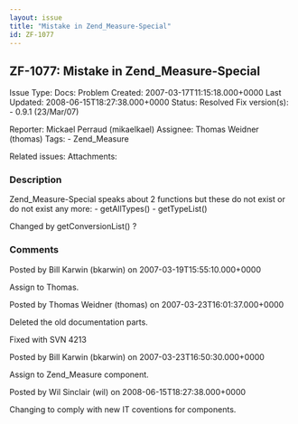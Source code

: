 ```yaml
---
layout: issue
title: "Mistake in Zend_Measure-Special"
id: ZF-1077
---
```


ZF-1077: Mistake in Zend\_Measure-Special
-----------------------------------------

 Issue Type: Docs: Problem Created: 2007-03-17T11:15:18.000+0000 Last Updated: 2008-06-15T18:27:38.000+0000 Status: Resolved Fix version(s): - 0.9.1 (23/Mar/07)
 
 Reporter:  Mickael Perraud (mikaelkael)  Assignee:  Thomas Weidner (thomas)  Tags: - Zend\_Measure
 
 Related issues: 
 Attachments: 
### Description

Zend\_Measure-Special speaks about 2 functions but these do not exist or do not exist any more: - getAllTypes() - getTypeList()

Changed by getConversionList() ?

 

 

### Comments

Posted by Bill Karwin (bkarwin) on 2007-03-19T15:55:10.000+0000

Assign to Thomas.

 

 

Posted by Thomas Weidner (thomas) on 2007-03-23T16:01:37.000+0000

Deleted the old documentation parts.

Fixed with SVN 4213

 

 

Posted by Bill Karwin (bkarwin) on 2007-03-23T16:50:30.000+0000

Assign to Zend\_Measure component.

 

 

Posted by Wil Sinclair (wil) on 2008-06-15T18:27:38.000+0000

Changing to comply with new IT coventions for components.

 

 